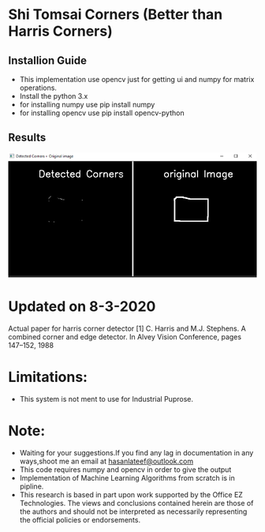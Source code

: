 # Shi Tomsai Corners (Better than Harris Corners)
## Installion Guide
* This implementation use opencv just for getting ui and numpy for matrix operations.
* Install the python 3.x
* for installing numpy use pip install numpy
* for installing opencv use pip install opencv-python


## Results

![](https://github.com/hasanlatif/Snapchat-like-Filters-python/blob/master/Readme_pics/shi-tomsai-corners.PNG)



# Updated on 8-3-2020

Actual paper for harris corner detector
[1] C. Harris and M.J. Stephens. A combined corner and edge detector. In Alvey Vision Conference, pages 147–152, 1988




# Limitations: 
* This  system is not ment to use for Industrial Puprose.
# Note:
  * Waiting for your suggestions.If you find any lag in documentation in any ways,shoot me an email at hasanlateef@outlook.com
  * This code requires numpy and opencv in order to give the output
  * Implementation of Machine Learning Algorithms from scratch is in pipline.
  * This research is based in part upon work supported by the Office  EZ Technologies. The views and conclusions contained herein are    those of the authors and should not be interpreted as necessarily representing the official policies or endorsements.





